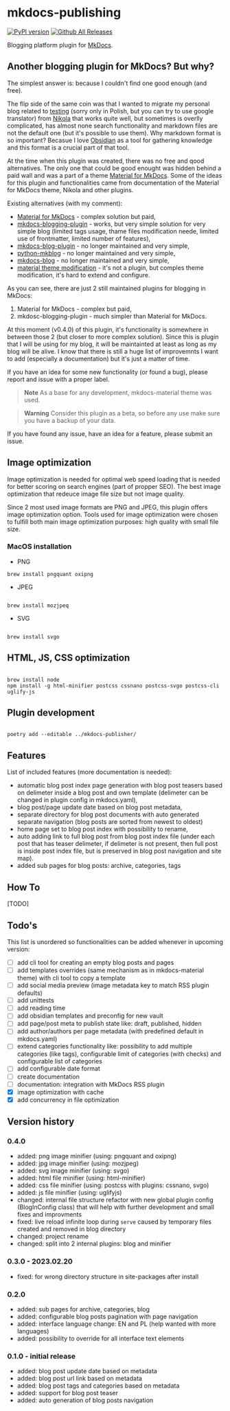 # mkdocs-publishing

[![PyPI version](https://badge.fury.io/py/mkdocs-blog-in.svg)](https://badge.fury.io/py/mkdocs-blog-in)
[![Github All Releases](https://img.shields.io/github/downloads/mkusz/mkdocs-blog-in/total.svg)]()

Blogging platform plugin for [MkDocs](https://www.mkdocs.org/).

## Another blogging plugin for MkDocs? But why?

The simplest answer is: because I couldn't find one good enough (and free).

The flip side of the same coin was that I wanted to migrate my personal blog related to [testing](https://testerembyc.pl) (sorry only in Polish, but you can try to use google translator) from [Nikola](https://getnikola.com/) that works quite well, but sometimes is overlly complicated, has almost none search functionality and markdown files are not the default one (but it's possible to use them). Why markdown format is so important? Becasue I love [Obsidian](https://obsidian.md) as a tool for gathering knowledge and this format is a crucial part of that tool.

At the time when this plugin was created, there was no free and qood alternatives. The only one that could be good enought was hidden behind a paid wall and was a part of a theme [Material for MkDocs](https://squidfunk.github.io/mkdocs-material/blog/). Some of the ideas for this plugin and functionalities came from documentation of the Material for MkDocs theme, Nikola and other plugins.

Existing alternatives (with my comment):

- [Material for MkDocs](https://squidfunk.github.io/mkdocs-material/blog/) - complex solution but paid,
- [mkdocs-blogging-plugin](https://github.com/liang2kl/mkdocs-blogging-plugin) - works, but very simple solution for very simple blog (limited tags usage, thame files modification neede, limited use of frontmatter, limited number of features),
- [mkdocs-blog-plugin](https://github.com/fmaida/mkdocs-blog-plugin) - no longer maintained and very simple,
- [python-mkblog](https://github.com/derJD/python-mkblog) - no longer maintained and very simple,
- [mkdocs-blog](https://github.com/andyoakley/mkdocs-blog) - no longer maintained and very simple,
- [material theme modification](https://www.dirigible.io/blogs/2021/11/2/material-blogging-capabilities/) - it's not a plugin, but comples theme modification, it's hard to extend and configure.

As you can see, there are just 2 still maintained plugins for blogging in MkDocs:
1. Material for MkDocs - complex but paid,
2. mkdosc-blogging-plugin - much simpler than Material for MkDocs.

At this moment (v0.4.0) of this plugin, it's functionality is somewhere in between those 2 (but closer to more complex solution). Since this is plugin that I will be using for my blog, it will be maintainted at least as long as my blog will be alive. I know that there is still a huge list of improvemnts I want to add (especially a documentation) but it's just a matter of time.

If you have an idea for some new functionality (or found a bug), please report and issue with a proper label.

> **Note**
> As a base for any development, mkdocs-material theme was used.

> **Warning**
> Consider this plugin as a beta, so before any use make sure you have a backup of your data.

If you have found any issue, have an idea for a feature, please submit an issue.

## Image optimization

Image optimization is needed for optimal web speed loading that is needed for better scoring on search engines (part of propper SEO). The best image optimization that redeuce image file size but not image quality.

Since 2 most used image formats are PNG and JPEG, this plugin offers image optimization option. Tools used for image optimization were chosen to fulfill both main image optimization purposes: high quality with small file size.

### MacOS installation

- PNG

```commandline
brew install pngquant oxipng
```

- JPEG

```commandline

brew install mozjpeq

```

- SVG

```commandline

brew install svgo

```



## HTML, JS, CSS optimization

```commandline

brew install node
npm install -g html-minifier postcss cssnano postcss-svgo postcss-cli uglify-js

```

## Plugin development

```commandline

poetry add --editable ../mkdocs-publisher/

```

## Features

List of included features (more documentation is needed):

- automatic blog post index page generation with blog post teasers based on delimeter inside a blog post and own template (delimeter can be changed in plugin config in mkdocs.yaml),
- blog post/page update date based on blog post metadata,
- separate directory for blog post documents with auto generated separate navigation (blog posts are sorted from newest to oldest)
- home page set to blog post index with possibility to rename,
- auto adding link to full blog post from blog post index file (under each post that has teaser delimeter, if delimeter is not present, then full post is inside post index file, but is preserved in blog post navigation and site map).
- added sub pages for blog posts: archive, categories, tags

## How To

[TODO]

## Todo's

This list is unordered so functionalities can be added whenever in upcoming version:

- [ ] add cli tool for creating an empty blog posts and pages
- [ ] add templates overrides (same mechanism as in mkdocs-material theme) with cli tool to copy a template
- [ ] add social media preview (image metadata key to match RSS plugin defaults)
- [ ] add unittests
- [ ] add reading time
- [ ] add obsidian templates and preconfig for new vault
- [ ] add page/post meta to publish state like: draft, published, hidden
- [ ] add author/authors per page metadata (with predefined default in mkdocs.yaml)
- [ ] extend categories functionality like: possibility to add multiple categories (like tags), configurable limit of categories (with checks) and configurable list of categories
- [ ] add configurable date format
- [ ] create documentation
- [ ] documentation: integration with MkDocs RSS plugin
- [x] image optimization with cache
- [x] add concurrency in file optimization

## Version history

### 0.4.0

- added: png image minifier (using: pngquant and oxipng)
- added: jpg image minifier (using: mozjpeg)
- added: svg image minifier (using: svgo)
- added: html file minifier (using: html-minifier)
- added: css file minifier (using: postcss with plugins: cssnano, svgo)
- added: js file minifier (using: uglifyjs)
- changed: internal file structure refactor with new global plugin config (BlogInConfig class) that will help with further development and small fixes and improvments
- fixed: live reload infinite loop during `serve` caused by temporary files created and removed in blog directory
- changed: project rename
- changed: split into 2 internal plugins: blog and minifier

### 0.3.0 - 2023.02.20

- fixed: for wrong directory structure in site-packages after install

### 0.2.0

- added: sub pages for archive, categories, blog
- added: configurable blog posts pagination with page navigation
- added: interface language change: EN and PL (help wanted with more languages)
- added: possibility to override for all interface text elements

### 0.1.0 - initial release

- added: blog post update date based on metadata
- added: blog post url link based on metadata
- added: blog post tags and categories based on metadata
- added: support for blog post teaser
- added: auto generation of blog posts navigation
